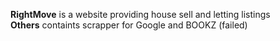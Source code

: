 **RightMove** is a website providing house sell and letting listings<br>
**Others** containts scrapper for Google and BOOKZ (failed)

